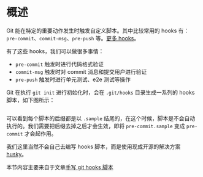 # 概述

Git 能在特定的重要动作发生时触发自定义脚本。其中比较常用的 hooks 有：`pre-commit`、`commit-msg`、`pre-push` 等。[更多 hooks](https://git-scm.com/docs/githooks)。

有了这些 hooks，我们可以做很多事情：

- `pre-commit` 触发时进行代码格式验证
- `commit-msg` 触发时对 commit 消息和提交用户进行验证
- `pre-push` 触发时进行单元测试、e2e 测试等操作

Git 在执行 `git init` 进行初始化时，会在 `.git/hooks` 目录生成一系列的 hooks 脚本，如下图所示：

<img :src="$withBase('/imgs/zeroToOne/git-hooks.jpg')" style="transform:scale(0.9)"/>

可以看到每个脚本的后缀都是以 `.sample` 结尾的，在这个时候，脚本是不会自动执行的。我们需要把后缀去掉之后才会生效，即将 `pre-commit.sample` 变成 `pre-commit` 才会起作用。

我们这里当然不会自己去编写 hooks 脚本，而是使用现成开源的解决方案 [husky](https://github.com/typicode/husky)。

本节内容主要来自于文章[手写 git hooks 脚本](https://zhuanlan.zhihu.com/p/391221822)
